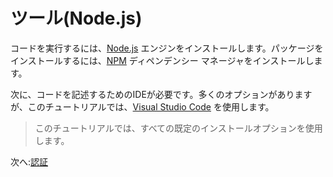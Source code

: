 # ツール(Node.js)

コードを実行するには、[Node.js](http://nodejs.org) エンジンをインストールします。パッケージをインストールするには、[NPM](https://www.npmjs.com/get-npm) ディペンデンシー マネージャをインストールします。

次に、コードを記述するためのIDEが必要です。多くのオプションがありますが、このチュートリアルでは、[Visual Studio Code](https://code.visualstudio.com/) を使用します。

> このチュートリアルでは、すべての既定のインストールオプションを使用します。

次へ:[認証](oauth/)
